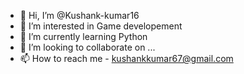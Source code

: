 - 👋 Hi, I’m @Kushank-kumar16
- 👀 I’m interested in Game developement
- 🌱 I’m currently learning Python
- 💞️ I’m looking to collaborate on ...
- 📫 How to reach me - kushankkumar67@gmail.com



